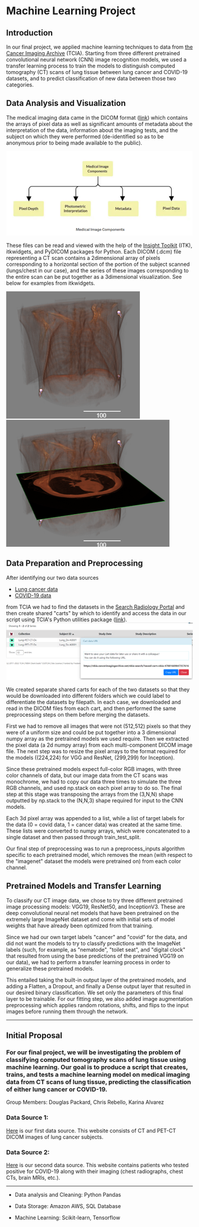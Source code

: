 # Machine Learning Project

## Introduction
In our final project, we applied machine learning techniques to data from [the Cancer Imaging Archive](https://www.cancerimagingarchive.net/) (TCIA). Starting from three different pretrained convolutional neural network (CNN) image recognition models, we used a transfer learning process to train the models to distinguish computed tomography (CT) scans of lung tissue between lung cancer and COVID-19 datasets, and to predict classification of new data between those two categories.

## Data Analysis and Visualization
The medical imaging data came in the DICOM format ([link](https://www.dicomstandard.org/)) which contains the arrays of pixel data as well as significant amounts of metadata about the interpretation of the data, information about the imaging tests, and the subject on which they were performed (de-identified so as to be anonymous prior to being made available to the public).

![DICOM components](https://github.com/crebello711/Project_4/blob/main/Resources/Images/medical_image_components.PNG)

These files can be read and viewed with the help of the [Insight Toolkit](https://itk.org/) (ITK), itkwidgets, and PyDICOM packages for Python. Each DICOM (.dcm) file representing a CT scan contains a 2dimensional array of pixels corresponding to a horizontal section of the portion of the subject scanned (lungs/chest in our case), and the series of these images corresponding to the entire scan can be put together as a 3dimensional visualization. See below for examples from itkwidgets.

![3d lungs](https://github.com/crebello711/Project_4/blob/main/Resources/Images/3d_lungs.PNG)
![3d lungs with section](https://github.com/crebello711/Project_4/blob/main/Resources/Images/3d_lungs_with_zplane.PNG)

## Data Preparation and Preprocessing
After identifying our two data sources
* [Lung cancer data](https://wiki.cancerimagingarchive.net/pages/viewpage.action?pageId=70224216)
* [COVID-19 data](https://wiki.cancerimagingarchive.net/pages/viewpage.action?pageId=89096912)

from TCIA we had to find the datasets in the [Search Radiology Portal](https://nbia.cancerimagingarchive.net/nbia-search/) and then create shared "carts" by which to identify and access the data in our script using TCIA's Python utilities package ([link](https://github.com/kirbyju/TCIA_Notebooks/blob/main/tcia_utils.py)).
![getting shared cart](https://github.com/crebello711/Project_4/blob/main/Resources/Images/getting_shared_cart_name.PNG)

We created separate shared carts for each of the two datasets so that they would be downloaded into different folders which we could label to differentiate the datasets by filepath. In each case, we downloaded and read in the DICOM files from each cart, and then performed the same preprocessing steps on them before merging the datasets. 

First we had to remove all images that were not (512,512) pixels so that they were of a uniform size and could be put together into a 3 dimensional numpy array as the pretrained models we used require. Then we extracted the pixel data (a 2d numpy array) from each multi-component DICOM image file. The next step was to resize the pixel arrays to the format required for the models ((224,224) for VGG and ResNet, (299,299) for Inception).

Since these pretrained models expect full-color RGB images, with three color channels of data, but our image data from the CT scans was monochrome, we had to copy our data three times to simulate the three RGB channels, and used np.stack on each pixel array to do so. The final step at this stage was transposing the arrays from the (3,N,N) shape outputted by np.stack to the (N,N,3) shape required for input to the CNN models. 

Each 3d pixel array was appended to a list, while a list of target labels for the data (0 = covid data, 1 = cancer data) was created at the same time. These lists were converted to numpy arrays, which were concatenated to a single dataset and then passed through train_test_split.

Our final step of preprocessing was to run a preprocess_inputs algorithm specific to each pretrained model, which removes the mean (with respect to the "imagenet" dataset the models were pretrained on) from each color channel.

## Pretrained Models and Transfer Learning

To classify our CT image data, we chose to try three different pretrained image processing models: VGG19, ResNet50, and InceptionV3. These are deep convolutional neural net models that have been pretrained on the extremely large ImageNet dataset and come with initial sets of model weights that have already been optimized from that training.

Since we had our own target labels "cancer" and "covid" for the data, and did not want the models to try to classify predictions with the ImageNet labels (such, for example, as "nematode", "toilet seat", and "digital clock" that resulted from using the base predictions of the pretrained VGG19 on our data), we had to perform a transfer learning process in order to generalize these pretrained models.

This entailed taking the built-in output layer of the pretrained models, and adding a Flatten, a Dropout, and finally a Dense output layer that resulted in our desired binary classification. We set only the parameters of this final layer to be trainable. For our fitting step, we also added image augmentation preprocessing which applies random rotations, shifts, and flips to the input images before running them through the network.

---
## Initial Proposal
### For our final project, we will be investigating the problem of classifying computed tomography scans of lung tissue using machine learning. Our goal is to produce a script that creates, trains, and tests a machine learning model on medical imaging data from CT scans of lung tissue, predicting the classification of either lung cancer or COVID-19. 
Group Members: Douglas Packard, Chris Rebello, Karina Alvarez

### Data Source 1:
[Here](https://wiki.cancerimagingarchive.net/pages/viewpage.action?pageId=70224216) is our first data source. This website consists of CT and PET-CT DICOM images of lung cancer subjects.

### Data Source 2:
[Here](https://wiki.cancerimagingarchive.net/pages/viewpage.action?pageId=89096912) is our second data source. This website contains patients who tested positive for COVID-19 along with their imaging (chest radiographs, chest CTs, brain MRIs, etc.).

---

- Data analysis and Cleaning: Python Pandas

- Data Storage: Amazon AWS, SQL Database

- Machine Learning: Scikit-learn, Tensorflow
